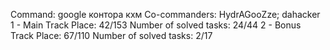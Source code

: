Command: google контора кхм
Co-commanders: HydrAGooZze; dahacker
1 - Main Track 
	Place: 42/153
	Number of solved tasks: 24/44
2 - Bonus Track
	Place: 67/110
	Number of solved tasks: 2/17

